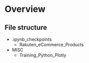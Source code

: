 # Overview

## File structure

- .ipynb_checkpoints
  - Rakuten_eCommerce_Products
- MISC
  - Training_Python_Plotly

